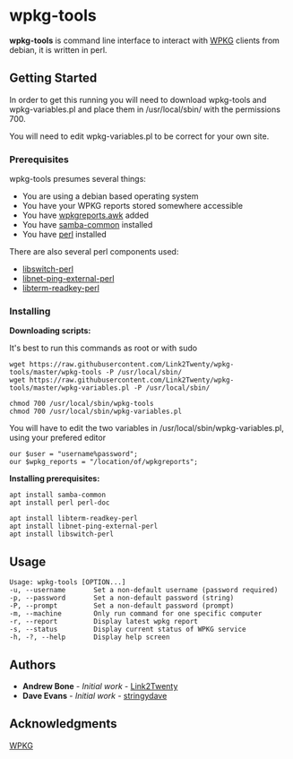 # wpkg-tools

**wpkg-tools** is command line interface to interact with [WPKG](https://wpkg.org/Main_Page) clients from debian, it is written in perl.

## Getting Started

In order to get this running you will need to download wpkg-tools and wpkg-variables.pl and place them in /usr/local/sbin/ with the permissions 700.

You will need to edit wpkg-variables.pl to be correct for your own site.

### Prerequisites

wpkg-tools presumes several things:
 * You are using a debian based operating system
 * You have your WPKG reports stored somewhere accessible
 * You have [wpkgreports.awk](https://github.com/stringydave/) added
 * You have [samba-common](https://packages.ubuntu.com/search?keywords=samba-common) installed
 * You have [perl](https://wiki.debian.org/Perl) installed

There are also several perl components used:
 * [libswitch-perl](https://packages.debian.org/sid/libswitch-perl)
 * [libnet-ping-external-perl](https://packages.debian.org/wheezy/libnet-ping-external-perl)
 * [libterm-readkey-perl](https://packages.debian.org/sid/libterm-readkey-perl)

 ### Installing

 **Downloading scripts:**

It's best to run this commands as root or with sudo

 ```
wget https://raw.githubusercontent.com/Link2Twenty/wpkg-tools/master/wpkg-tools -P /usr/local/sbin/
wget https://raw.githubusercontent.com/Link2Twenty/wpkg-tools/master/wpkg-variables.pl -P /usr/local/sbin/

chmod 700 /usr/local/sbin/wpkg-tools
chmod 700 /usr/local/sbin/wpkg-variables.pl
 ```

 You will have to edit the two variables in /usr/local/sbin/wpkg-variables.pl, using your prefered editor

```
our $user = "username%password";
our $wpkg_reports = "/location/of/wpkgreports";
```

 **Installing prerequisites:**

 ```
apt install samba-common
apt install perl perl-doc

apt install libterm-readkey-perl
apt install libnet-ping-external-perl
apt install libswitch-perl
 ```

## Usage

```
Usage: wpkg-tools [OPTION...]
-u, --username       Set a non-default username (password required)
-p, --password       Set a non-default password (string)
-P, --prompt         Set a non-default password (prompt)
-m, --machine        Only run command for one specific computer
-r, --report         Display latest wpkg report
-s, --status         Display current status of WPKG service
-h, -?, --help       Display help screen
```

## Authors

* **Andrew Bone** - *Initial work* - [Link2Twenty](https://github.com/Link2Twenty/)
* **Dave Evans** - *Initial work* - [stringydave](https://github.com/stringydave/)

## Acknowledgments

[WPKG](https://wpkg.org/Main_Page)